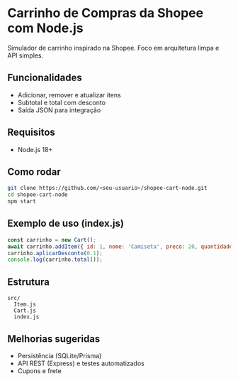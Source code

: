 # Carrinho de Compras da Shopee com Node.js

Simulador de carrinho inspirado na Shopee. Foco em arquitetura limpa e API simples.

## Funcionalidades
- Adicionar, remover e atualizar itens
- Subtotal e total com desconto
- Saída JSON para integração

## Requisitos
- Node.js 18+

## Como rodar
```bash
git clone https://github.com/<seu-usuario>/shopee-cart-node.git
cd shopee-cart-node
npm start
```

## Exemplo de uso (index.js)
```js
const carrinho = new Cart();
await carrinho.addItem({ id: 1, nome: 'Camiseta', preco: 20, quantidade: 2 });
carrinho.aplicarDesconto(0.1);
console.log(carrinho.total());
```

## Estrutura
```
src/
  Item.js
  Cart.js
  index.js
```

## Melhorias sugeridas
- Persistência (SQLite/Prisma)
- API REST (Express) e testes automatizados
- Cupons e frete
